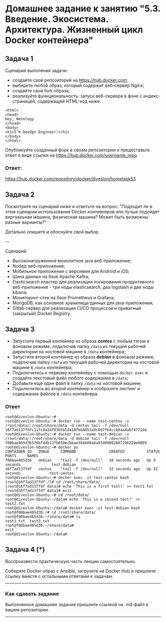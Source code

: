 
# Домашнее задание к занятию "5.3. Введение. Экосистема. Архитектура. Жизненный цикл Docker контейнера"

## Задача 1

Сценарий выполения задачи:

- создайте свой репозиторий на https://hub.docker.com;
- выберете любой образ, который содержит веб-сервер Nginx;
- создайте свой fork образа;
- реализуйте функциональность:
запуск веб-сервера в фоне с индекс-страницей, содержащей HTML-код ниже:
```
<html>
<head>
Hey, Netology
</head>
<body>
<h1>I’m DevOps Engineer!</h1>
</body>
</html>
```
Опубликуйте созданный форк в своем репозитории и предоставьте ответ в виде ссылки на https://hub.docker.com/username_repo.

### Ответ: 
https://hub.docker.com/repository/docker/diveslon/hometask53

## Задача 2

Посмотрите на сценарий ниже и ответьте на вопрос:
"Подходит ли в этом сценарии использование Docker контейнеров или лучше подойдет виртуальная машина, физическая машина? Может быть возможны разные варианты?"

Детально опишите и обоснуйте свой выбор.

--

Сценарий:

- Высоконагруженное монолитное java веб-приложение;
- Nodejs веб-приложение;
- Мобильное приложение c версиями для Android и iOS;
- Шина данных на базе Apache Kafka;
- Elasticsearch кластер для реализации логирования продуктивного веб-приложения - три ноды elasticsearch, два logstash и две ноды kibana;
- Мониторинг-стек на базе Prometheus и Grafana;
- MongoDB, как основное хранилище данных для java-приложения;
- Gitlab сервер для реализации CI/CD процессов и приватный (закрытый) Docker Registry.

## Задача 3

- Запустите первый контейнер из образа ***centos*** c любым тэгом в фоновом режиме, подключив папку ```/data``` из текущей рабочей директории на хостовой машине в ```/data``` контейнера;
- Запустите второй контейнер из образа ***debian*** в фоновом режиме, подключив папку ```/data``` из текущей рабочей директории на хостовой машине в ```/data``` контейнера;
- Подключитесь к первому контейнеру с помощью ```docker exec``` и создайте текстовый файл любого содержания в ```/data```;
- Добавьте еще один файл в папку ```/data``` на хостовой машине;
- Подключитесь во второй контейнер и отобразите листинг и содержание файлов в ```/data``` контейнера.

### Ответ
```
root@diveslon-Ubuntu:~# 
root@diveslon-Ubuntu:~# docker run --name test-centos -v /root/data/:/root/share/data -d centos tail -f /dev/null
16f7ad137fdfc11fc8a24f8365b5da10fbb8853a9c0d7fb4ccb8aa4ab74771da
root@diveslon-Ubuntu:~# docker run --name test-debian -v /root/data/:/root/share/data -d debian tail -f /dev/null
f08bae465d3b5f6bf4db12fb050ecbbae564e08a8a8fd09092807296229e0089
root@diveslon-Ubuntu:~# docker ps
CONTAINER ID   IMAGE     COMMAND               CREATED          STATUS          PORTS     NAMES
f08bae465d3b   debian    "tail -f /dev/null"   10 seconds ago   Up 9 seconds              test-debian
16f7ad137fdf   centos    "tail -f /dev/null"   33 seconds ago   Up 32 seconds             test-centos
root@diveslon-Ubuntu:~# docker exec -it test-centos bash
[root@16f7ad137fdf /]# cd /root/share/data/
[root@16f7ad137fdf data]# echo 'This is a first test!' >> test1.txt
[root@16f7ad137fdf data]# exit
root@diveslon-Ubuntu:~# cd /root/data/
root@diveslon-Ubuntu:~/data# echo 'This is a second test!' >> test2.txt
root@diveslon-Ubuntu:~/data# docker exec -it test-debian bash
root@f08bae465d3b:/# cd /root/share/data/
root@f08bae465d3b:~/share/data# ls
test1.txt  test2.txt
root@f08bae465d3b:~/share/data# 
exit
root@diveslon-Ubuntu:~/data#
```

## Задача 4 (*)

Воспроизвести практическую часть лекции самостоятельно.

Соберите Docker образ с Ansible, загрузите на Docker Hub и пришлите ссылку вместе с остальными ответами к задачам.


---

### Как cдавать задание

Выполненное домашнее задание пришлите ссылкой на .md-файл в вашем репозитории.

---
